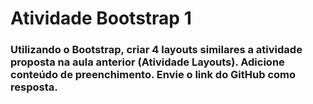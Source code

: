 # Atividade Bootstrap 1
### Utilizando o Bootstrap, criar 4 layouts similares a atividade proposta na aula anterior (Atividade Layouts). Adicione conteúdo de preenchimento. Envie o link do GitHub como resposta.
